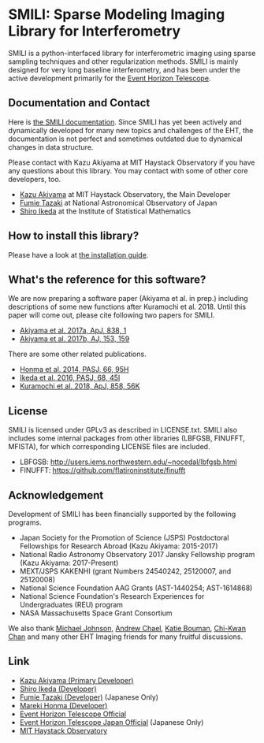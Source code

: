 # SMILI: Sparse Modeling Imaging Library for Interferometry

SMILI is a python-interfaced library for interferometric imaging using sparse sampling techniques and other regularization methods. SMILI is mainly designed for very long baseline interferometry, and has been under the active development primarily for the [Event Horizon Telescope](https://eventhorizontelescope.org/).

## Documentation and Contact
Here is [the SMILI documentation](https://astrosmili.github.io/smili). Since SMILI has yet been actively and dynamically developed for many new topics and challenges of the EHT, the documentation is not perfect and sometimes outdated due to dynamical changes in data structure.

Please contact with Kazu Akiyama at MIT Haystack Observatory if you have any questions about this library. You may contact with some of other core developers, too.
- [Kazu Akiyama](http://kazuakiyama.github.io/) at MIT Haystack Observatory, the Main Developer
- [Fumie Tazaki](https://ftazaki.github.io/webpage) at National Astronomical Observatory of Japan
- [Shiro Ikeda](https://www.ism.ac.jp/~shiro/) at the Institute of Statistical Mathematics

## How to install this library?
Please have a look at [the installation guide](https://astrosmili.github.io/smili/_static/install.html).

## What's the reference for this software?
We are now preparing a software paper (Akiyama et al. in prep.) including descriptions of some new functions after Kuramochi et al. 2018. Until this paper will come out, please cite following two papers for SMILI.

- [Akiyama et al. 2017a, ApJ, 838, 1](https://ui.adsabs.harvard.edu/#abs/2017ApJ...838....1A)
- [Akiyama et al. 2017b, AJ, 153, 159](https://ui.adsabs.harvard.edu/#abs/2017AJ....153..159A)

There are some other related publications.

- [Honma et al. 2014, PASJ, 66, 95H](https://ui.adsabs.harvard.edu/#abs/2014PASJ...66...95H)
- [Ikeda et al. 2016, PASJ, 68, 45I](https://ui.adsabs.harvard.edu/#abs/2016PASJ...68...45I)
- [Kuramochi et al. 2018, ApJ, 858, 56K](https://ui.adsabs.harvard.edu/#abs/2018ApJ...858...56K)

## License
SMILI is licensed under GPLv3 as described in LICENSE.txt.
SMILI also includes some internal packages from other libraries (LBFGSB, FINUFFT, MFISTA), for which corresponding LICENSE files are included.

- LBFGSB: http://users.iems.northwestern.edu/~nocedal/lbfgsb.html
- FINUFFT: https://github.com/flatironinstitute/finufft

## Acknowledgement
Development of SMILI has been financially supported by the following programs.
- Japan Society for the Promotion of Science (JSPS) Postdoctoral Fellowships for Research Abroad (Kazu Akiyama: 2015-2017)
- National Radio Astronomy Observatory 2017 Jansky Fellowship program (Kazu Akiyama: 2017-Present)
- MEXT/JSPS KAKENHI (grant Numbers 24540242, 25120007, and 25120008)
- National Science Foundation AAG Grants (AST-1440254; AST-1614868)
- National Science Foundation's Research Experiences for Undergraduates (REU) program
- NASA Massachusetts Space Grant Consortium

We also thank [Michael Johnson](http://www.scintillatingastronomy.com/), [Andrew Chael](https://achael.github.io/), [Katie Bouman](https://people.csail.mit.edu/klbouman/), [Chi-Kwan Chan](http://fermi.myds.me/) and many other EHT Imaging friends for many fruitful discussions.

## Link
- [Kazu Akiyama (Primary Developer)](http://kazuakiyama.github.io/)
- [Shiro Ikeda (Developer)](https://www.ism.ac.jp/~shiro/)
- [Fumie Tazaki (Developer)](https://ftazaki.github.io/webpage) (Japanese Only)
- [Mareki Honma (Developer)](https://guas-astronomy.jp/eng/Supervisors/m-honma.html)
- [Event Horizon Telescope Official](https://eventhorizontelescope.org/)
- [Event Horizon Telescope Japan Official](https://www.miz.nao.ac.jp/eht-j/) (Japanese Only)
- [MIT Haystack Observatory](https://www.haystack.mit.edu/)
